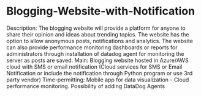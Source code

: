 # Blogging-Website-with-Notification
Description: The blogging website will provide a platform for anyone to share their opinion and ideas about trending topics. The website has the option to allow anonymous posts, notifications and analytics. The website can also provide performance monitoring dashboards or reports for administrators through installation of datadog agent for monitoring the server as posts are saved.   Main: Blogging website hosted in Azure/AWS cloud with SMS or email notification (Cloud services for SMS or Email Notification or include the notification through Python program or use 3rd party vendor)   Time-permitting: Mobile app for data visualization - Cloud performance monitoring. Possibility of adding DataDog Agents

